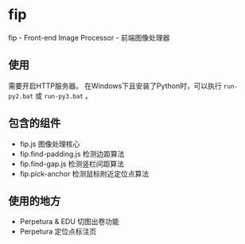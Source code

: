 fip
===

fip - Front-end Image Processor - 前端图像处理器

## 使用

需要开启HTTP服务器。
在Windows下且安装了Python时，可以执行 `run-py2.bat` 或 `run-py3.bat` 。

## 包含的组件

- fip.js                图像处理核心
- fip.find-padding.js   检测边距算法
- fip.find-gap.js       检测竖栏间距算法
- fip.pick-anchor       检测鼠标附近定位点算法

## 使用的地方

- Perpetura & EDU 切图出卷功能
- Perpetura 定位点标注页

